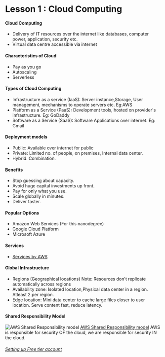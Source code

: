 # Lesson 1 : Cloud Computing

#### Cloud Computing
- Delivery of IT resources over the internet like databases, computer power, application, security etc.
- Virtual data centre accessible via internet

#### Characteristics of Cloud
- Pay as you go
- Autoscaling
- Serverless

#### Types of Cloud Computing
- Infrastructure as a service (IaaS): Server instance,Storage, User management, mechanisms to operate servers etc. 
Eg:AWS
- Platform as a Service (PaaS): Development tools, hosted on provider's infrastructure.
Eg: GoDaddy
- Software as a Service (SaaS): Software Applications over internet.
Eg: Gmail

#### Deployment models
- Public: Available over internet for public
- Private: Limited no. of people, on premises, Internal data center.
- Hybrid: Combination. 

#### Benefits
- Stop guessing about capacity.
- Avoid huge capital investments up front.
- Pay for only what you use.
- Scale globally in minutes.
- Deliver faster.

#### Popular Options
- Amazon Web Services (For this nanodegree)
- Google Cloud Platform
- Microsoft Azure

#### Services
- [Services by AWS](https://aws.amazon.com/products/)

#### Global Infrastructure 
- Regions (Geographical locations)
Note: Resources don't replicate automatically across regions
- Availability zone: Isolated location,Physical data center in a region.  Atleast 2 per region. 
- Edge location: Mini data center to cache large files closer to user location. Serve content fast, reduce latency.

#### Shared Responsibility Model
![AWS Shared Responsibility model](https://d1.awsstatic.com/security-center/Shared_Responsibility_Model_V2.59d1eccec334b366627e9295b304202faf7b899b.jpg)
[AWS Shared Responsibility model](https://aws.amazon.com/compliance/shared-responsibility-model/)
AWS is responsible for security OF the cloud, we are responsible for security IN the cloud.


###### [Setting up Free tier account](https://aws.amazon.com/free/?all-free-tier.sort-by=item.additionalFields.SortRank&all-free-tier.sort-order=asc)




